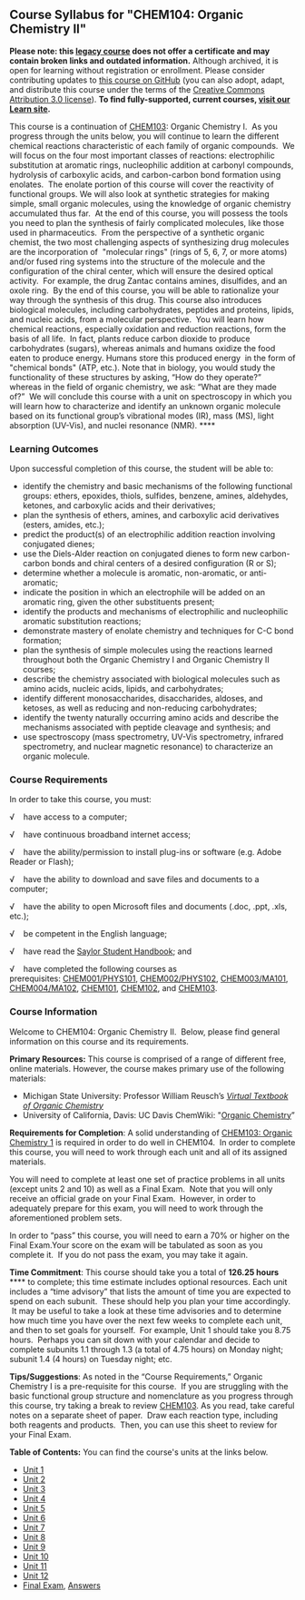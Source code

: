 Course Syllabus for "CHEM104: Organic Chemistry II"
---------------------------------------------------

**Please note: this [legacy course](https://sayloracademy.zendesk.com/hc/en-us/articles/206089967) does not offer a certificate and may contain 
broken links and outdated information.** Although archived, it is open 
for learning without registration or enrollment. Please consider contributing 
updates to [this course on GitHub](https://github.com/saylordotorg/course_chem104) 
(you can also adopt, adapt, and distribute this course under the terms of 
the [Creative Commons Attribution 3.0 license](http://creativecommons.org/licenses/by/3.0/)). **To find fully-supported, current courses, [visit our 
Learn site](https://learn.saylor.org).**

This course is a continuation of
[CHEM103](http://www.saylor.org/courses/chem103/): Organic Chemistry I. 
As you progress through the units below, you will continue to learn the
different chemical reactions characteristic of each family of organic
compounds.  We will focus on the four most important classes of
reactions: electrophilic substitution at aromatic rings, nucleophilic
addition at carbonyl compounds, hydrolysis of carboxylic acids, and
carbon-carbon bond formation using enolates.  The enolate portion of
this course will cover the reactivity of functional groups. We will also
look at synthetic strategies for making simple, small organic molecules,
using the knowledge of organic chemistry accumulated thus far.  At the
end of this course, you will possess the tools you need to plan the
synthesis of fairly complicated molecules, like those used in
pharmaceutics.  From the perspective of a synthetic organic chemist, the
two most challenging aspects of synthesizing drug molecules are the
incorporation of  "molecular rings" (rings of 5, 6, 7, or more atoms)
and/or fused ring systems into the structure of the molecule and the
configuration of the chiral center, which will ensure the desired
optical activity.  For example, the drug Zantac contains amines,
disulfides, and an oxole ring.  By the end of this course, you will be
able to rationalize your way through the synthesis of this drug. This
course also introduces biological molecules, including carbohydrates,
peptides and proteins, lipids, and nucleic acids, from a molecular
perspective.  You will learn how chemical reactions, especially
oxidation and reduction reactions, form the basis of all life.  In fact,
plants reduce carbon dioxide to produce carbohydrates (sugars), whereas
animals and humans oxidize the food eaten to produce energy. Humans
store this produced energy  in the form of "chemical bonds" (ATP, etc.).
Note that in biology, you would study the functionality of these
structures by asking, “How do they operate?” whereas in the field of
organic chemistry, we ask: “What are they made of?”  We will conclude
this course with a unit on spectroscopy in which you will learn how to
characterize and identify an unknown organic molecule based on its
functional group’s vibrational modes (IR), mass (MS), light absorption
(UV-Vis), and nuclei resonance (NMR). ****

### Learning Outcomes

Upon successful completion of this course, the student will be able to:

-   identify the chemistry and basic mechanisms of the following
    functional groups: ethers, epoxides, thiols, sulfides, benzene,
    amines, aldehydes, ketones, and carboxylic acids and their
    derivatives;
-   plan the synthesis of ethers, amines, and carboxylic acid
    derivatives (esters, amides, etc.);
-   predict the product(s) of an electrophilic addition reaction
    involving conjugated dienes;
-   use the Diels-Alder reaction on conjugated dienes to form new
    carbon-carbon bonds and chiral centers of a desired configuration (R
    or S);
-   determine whether a molecule is aromatic, non-aromatic, or
    anti-aromatic;
-   indicate the position in which an electrophile will be added on an
    aromatic ring, given the other substituents present;
-   identify the products and mechanisms of electrophilic and
    nucleophilic aromatic substitution reactions;
-   demonstrate mastery of enolate chemistry and techniques for C-C bond
    formation;
-   plan the synthesis of simple molecules using the reactions learned
    throughout both the Organic Chemistry I and Organic Chemistry II
    courses;
-   describe the chemistry associated with biological molecules such as
    amino acids, nucleic acids, lipids, and carbohydrates;
-   identify different monosaccharides, disaccharides, aldoses, and
    ketoses, as well as reducing and non-reducing carbohydrates;
-   identify the twenty naturally occurring amino acids and describe the
    mechanisms associated with peptide cleavage and synthesis; and
-   use spectroscopy (mass spectrometry, UV-Vis spectrometry, infrared
    spectrometry, and nuclear magnetic resonance) to characterize an
    organic molecule. 

### Course Requirements

In order to take this course, you must:  
  
 √    have access to a computer;  
  
 √    have continuous broadband internet access;  
  
 √    have the ability/permission to install plug-ins or software (e.g.
Adobe Reader or Flash);  
  
 √    have the ability to download and save files and documents to a
computer;  
  
 √    have the ability to open Microsoft files and documents (.doc,
.ppt, .xls, etc.);  
  
 √    be competent in the English language;

√    have read the [Saylor Student
Handbook](https://resources.saylor.org/wwwresources/archived/site/wp-content/uploads/2012/05/Saylor-StudentHandbook.pdf);
and

√    have completed the following courses as
prerequisites: [CHEM001/PHYS101](http://www.saylor.org/courses/chem001/),
[CHEM002/PHYS102](http://www.saylor.org/courses/chem002/),
[CHEM003/MA101](http://www.saylor.org/courses/chem003/),
[CHEM004/MA102](http://www.saylor.org/courses/chem004/),
[CHEM101](http://www.saylor.org/courses/chem101/),
[CHEM102](http://www.saylor.org/courses/chem102/), and
[CHEM103](http://www.saylor.org/courses/chem103/).

### Course Information

Welcome to CHEM104: Organic Chemistry II.  Below, please find general
information on this course and its requirements. 

**Primary Resources:** This course is comprised of a range of different
free, online materials. However, the course makes primary use of the
following materials:

-   Michigan State University: Professor William Reusch’s *[Virtual
    Textbook of Organic
    Chemistry](http://www2.chemistry.msu.edu/faculty/reusch/VirtTxtJml/alcohol2.htm#ethnom)*
-   University of California, Davis: UC Davis ChemWiki: "[Organic
    Chemistry](http://chemwiki.ucdavis.edu/Organic_Chemistry)”

**Requirements for Completion**: A solid understanding of [CHEM103:
Organic Chemistry 1](http://www.saylor.org/courses/chem103/) is required
in order to do well in CHEM104.  In order to complete this course, you
will need to work through each unit and all of its assigned materials.

You will need to complete at least one set of practice problems in all
units (except units 2 and 10) as well as a Final Exam.  Note that you
will only receive an official grade on your Final Exam.  However, in
order to adequately prepare for this exam, you will need to work through
the aforementioned problem sets.

In order to “pass” this course, you will need to earn a 70% or higher on
the Final Exam.Your score on the exam will be tabulated as soon as you
complete it.  If you do not pass the exam, you may take it again.

**Time Commitment**: This course should take you a total of **126.25
hours** **** to complete; this time estimate includes optional
resources. Each unit includes a “time advisory” that lists the amount of
time you are expected to spend on each subunit.  These should help you
plan your time accordingly.  It may be useful to take a look at these
time advisories and to determine how much time you have over the next
few weeks to complete each unit, and then to set goals for yourself.
 For example, Unit 1 should take you 8.75 hours.  Perhaps you can sit
down with your calendar and decide to complete subunits 1.1 through 1.3
(a total of 4.75 hours) on Monday night; subunit 1.4 (4 hours) on
Tuesday night; etc.

**Tips/Suggestions**: As noted in the “Course Requirements,” Organic
Chemistry I is a pre-requisite for this course.  If you are struggling
with the basic functional group structure and nomenclature as you
progress through this course, try taking a break to review
[CHEM103](http://www.saylor.org/courses/chem103/). As you read, take
careful notes on a separate sheet of paper.  Draw each reaction type,
including both reagents and products.  Then, you can use this sheet to
review for your Final Exam. 

**Table of Contents:** You can find the course's units at the links below.

- [Unit 1](https://legacy.saylor.org/chem104/Unit01/)
- [Unit 2](https://legacy.saylor.org/chem104/Unit02/)
- [Unit 3](https://legacy.saylor.org/chem104/Unit03/)
- [Unit 4](https://legacy.saylor.org/chem104/Unit04/)
- [Unit 5](https://legacy.saylor.org/chem104/Unit05/)
- [Unit 6](https://legacy.saylor.org/chem104/Unit06/)
- [Unit 7](https://legacy.saylor.org/chem104/Unit07/)
- [Unit 8](https://legacy.saylor.org/chem104/Unit08/)
- [Unit 9](https://legacy.saylor.org/chem104/Unit09/)
- [Unit 10](https://legacy.saylor.org/chem104/Unit10/)
- [Unit 11](https://legacy.saylor.org/chem104/Unit11/)
- [Unit 12](https://legacy.saylor.org/chem104/Unit12/)
- [Final Exam](http://saylordotorg.github.io/LegacyExams/CHEM/CHEM104/CHEM104-FinalExam.html), [Answers](http://saylordotorg.github.io/LegacyExams/CHEM/CHEM104/CHEM104-FinalExam-Answers.html)
